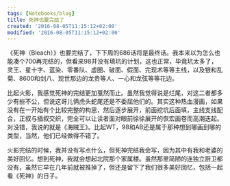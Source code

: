 ```yaml
---
tags: [Notebooks/blog]
title: 死神也要完结了
created: '2016-08-05T11:15:12+02:00'
modified: '2016-08-05T11:15:12+02:00'
---
```


《死神（Bleach）》也要完结了，下下周的686话将是最终话。我本来以为怎么也能凑个700再完结的，但看来98并没有填坑的计划，这也正常，毕竟坑太多了，灵王、星十字、蓝染、零番队、虚圈、破面、假面、完现术等等主线，以及银和乱菊、8600和剑八、现世那边的龙贵等人、一心和龙弦等等花边。

比起火影，我感觉死神的完结更加戛然而止。虽然我觉得说是烂尾，对这二者都多少有些不公，但说这哥儿俩虎头蛇尾还是不委屈他们的。其实这种热血漫画，如果没有在一开始有个比较完整的构思，然后逐步展开，前面挖坑后面填，主线支线配合，正叙与插叙交织，完全可以让读者面对眼前徐徐展开的恢宏画卷而高潮迭起。对没错，我说的就是《海贼王》。比起WT，98和AB还是属于那种想到哪画到哪的类型，当然，他们已经做得不错了。

火影完结的时候，我并没有写点什么，但死神完结我会写，因为其中有我和老婆的美好回忆。想到死神，我就会想起北院那个家属楼。虽然那里简陋的连独立厨卫都没有，虽然它早在几年前就被推掉了，但还是留下了我们很多美好回忆，包括一起看《死神》的日子。